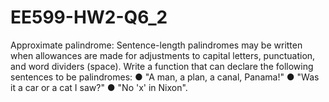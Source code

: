 # EE599-HW2-Q6_2
Approximate palindrome: Sentence-length palindromes may be written when allowances are made for adjustments to capital letters, punctuation, and word dividers (space). Write a function that can declare the following sentences to be palindromes: ● "A man, a plan, a canal, Panama!" ● "Was it a car or a cat I saw?" ● "No 'x' in Nixon".
